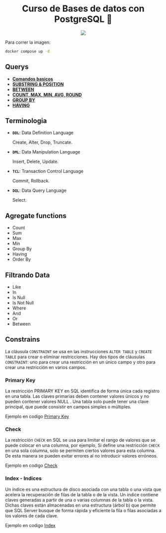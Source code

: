 <h1 align="center"><strong>Curso de Bases de datos con PostgreSQL 🐘</strong></h1>

<p align="center">
  <img src="https://encrypted-tbn0.gstatic.com/images?q=tbn:ANd9GcTpfaTsKJk0YBH5qQr5bidb8wERTNwOr-jW_3JsEvCjktSav3eyBJGaNzzIKrdBE3DSeC4&usqp=CAU" />
</p>

Para correr la imagen:

```bash
docker compose up -d
```

## Querys

- [**Comandos basicos**](./querys/comandos-basicos.md)
- [**SUBSTRING & POSITION**](./querys/substring-y-position.md)
- [**BETWEEN**](./querys/operador-between.md)
- [**COUNT, MAX, MIN, AVG, ROUND**](./querys/max-min-count-rounded-avg.md)
- [**GROUP BY**](./querys/group-by.md)
- [**HAVING**](./querys/having.md)

## Terminologia

- **`DDL`**: Data Definition Language

  Create, Alter, Drop, Truncate.

- **`DML`**: Data Manipulation Language

  Insert, Delete, Update.

- **`TCL`**: Transaction Control Language

  Commit, Rollback.

- **`DQL`**: Data Query Language

  Select.

## Agregate functions

- Count
- Sum
- Max
- Min
- Group By
- Having
- Order By

## Filtrando Data

- Like
- In
- Is Null
- Is Not Null
- Where
- And
- Or
- Between

## Constrains

La cláusula `CONSTRAINT` se usa en las instrucciones `ALTER TABLE` y `CREATE TABLE` para crear o eliminar restricciones. Hay dos tipos de cláusulas `CONSTRAINT`: uno para crear una restricción en un único campo y otro para crear una restricción en varios campos.

### Primary Key

La restricción PRIMARY KEY en SQL identifica de forma única cada registro en una tabla. Las claves primarias deben contener valores únicos y no pueden contener valores NULL . Una tabla solo puede tener una clave principal, que puede consistir en campos simples o múltiples.

Ejemplo en codigo [Primary Key](./doc/primary-key.md)

### Check

La restricción `CHECK` en SQL se usa para limitar el rango de valores que se puede colocar en una columna, por ejemplo, Si define una restricción `CHECK` en una sola columna, solo se permiten ciertos valores para esta columna. De esta manera se pueden evitar errores al no introducir valores erróneos.

Ejemplo en codigo [Check](./doc/check.md)

### Index - Indices

Un índice es una estructura de disco asociada con una tabla o una vista que acelera la recuperación de filas de la tabla o de la vista. Un índice contiene claves generadas a partir de una o varias columnas de la tabla o la vista. Dichas claves están almacenadas en una estructura (árbol b) que permite que SQL Server busque de forma rápida y eficiente la fila o filas asociadas a los valores de cada clave.

Ejemplo en codigo [Index](./doc/index-indices.md)
